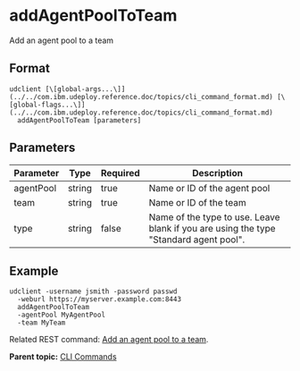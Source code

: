 # addAgentPoolToTeam

Add an agent pool to a team

## Format

```
udclient [\[global-args...\]](../../com.ibm.udeploy.reference.doc/topics/cli_command_format.md) [\[global-flags...\]](../../com.ibm.udeploy.reference.doc/topics/cli_command_format.md)
  addAgentPoolToTeam [parameters]
```

## Parameters

|Parameter|Type|Required|Description|
|---------|----|--------|-----------|
|agentPool|string|true|Name or ID of the agent pool|
|team|string|true|Name or ID of the team|
|type|string|false|Name of the type to use. Leave blank if you are using the type "Standard agent pool".|

## Example

```
udclient -username jsmith -password passwd 
  -weburl https://myserver.example.com:8443
  addAgentPoolToTeam
  -agentPool MyAgentPool
  -team MyTeam
```

Related REST command: [Add an agent pool to a team](rest_cli_agentpool_teams_put.md).

**Parent topic:** [CLI Commands](../../com.ibm.udeploy.reference.doc/topics/cli_commands.md)

